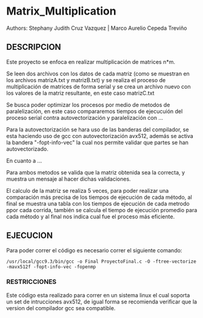 # Matrix_Multiplication

Authors:    Stephany Judith Cruz Vazquez     |       Marco Aurelio Cepeda Treviño



## DESCRIPCION

  Este proyecto se enfoca en realizar multiplicación de matrices n*m.
  
  Se leen dos archivos con los datos de cada matriz (como se muestran en los archivos matrizA.txt y matrizB.txt) y se realiza el proceso de multiplicación de matrices de forma serial y se crea un archivo nuevo con los valores de la matriz resultante, en este caso matrizC.txt
  
  Se busca poder optimizar los procesos por medio de metodos de paralelización, en este caso compararemos tiempos de ejecucuión del proceso serial contra autovectorización y paralelización con ... 
  
  Para la autovectorización se hara uso de las banderas del compilador, se esta haciendo uso de gcc con autovectorización avx512, además se activa la bandera "-fopt-info-vec" la cual nos permite validar que partes se han autovectorizado.
  
  En cuanto a ...
  
  Para ambos metodos se valida que la matriz obtenida sea la correcta, y muestra un mensaje al hacer dichas validaciones.
  
  El calculo de la matriz se realiza 5 veces, para poder realizar una comparación más precisa de los tiempos de ejecución de cada método, al final se muestra una tabla con los tiempos de ejecución de cada metrodo ppor cada corrida, también se calcula el tiempo de ejecución promedio para cada método y al final nos indica cual fue el proceso más eficiente.

## EJECUCION

  Para poder correr el código es necesario correr el siguiente comando:
    
    /usr/local/gcc9.3/bin/gcc -o Final ProyectoFinal.c -O -ftree-vectorize -mavx512f -fopt-info-vec -fopenmp


### RESTRICCIONES

  Este código esta realizado para correr en un sistema linux el cual soporta un set de intrucciones avx512, de igual forma se recomienda verificar que la version del compilador gcc sea compatible.
